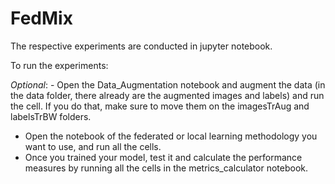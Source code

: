 # FedMix
The respective experiments are conducted in jupyter notebook.

To run the experiments: 

*Optional*: - Open the Data_Augmentation notebook and augment the data (in the data folder, there already are the augmented images and labels) and run the cell. If you do that, make sure to move them on the imagesTrAug and labelsTrBW folders.
- Open the notebook of the federated or local learning methodology you want to use, and run all the cells.
- Once you trained your model, test it and calculate the performance measures by running all the cells in the metrics_calculator notebook.
